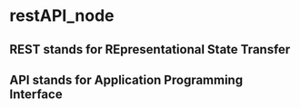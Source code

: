 # restAPI_node

## REST stands for REpresentational State Transfer
## API stands for Application Programming Interface
